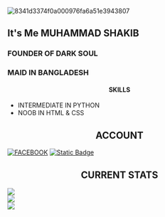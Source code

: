 ![8341d3374f0a000976fa6a51e3943807](https://github.com/SHAKIB-71/BL4CK-H4X0R/assets/131977613/4f4ec766-da09-44c7-a136-955e3ae27375)


<h2> It's Me MUHAMMAD SHAKIB </h2>
<h3> FOUNDER OF DARK SOUL </h3>
<h3> MAID IN BANGLADESH </h3>

<p align="center><img src="https://komarev.com/ghpvc/?username=SHAKIB-71&label=Profile%20views&color=0e75b6&style=flat" alt="SHAKIB-71" /></p>

<h4 align="center">SKILLS</h4>
<ul>
  <li> INTERMEDIATE IN PYTHON </li>
  <li> NOOB IN HTML & CSS </li>
</ul>
<h2 align="center">ACCOUNT</h2>

<a href="https://www.facebook.com/DARKSOUL911"><img alt="FACEBOOK" src="https://img.shields.io/badge/FACEBOOK-blue?style=for-the-badge&logo=facebook&logoColor=white"></a>
<a href="https://t.me/MUHAMMADSHAKIB71"><img alt="Static Badge" src="https://img.shields.io/badge/TELEGRAM-blue?style=for-the-badge&logo=telegram&logoColor=white"></a>

<h2 align="center">CURRENT STATS</h2>

![](https://github-readme-stats.vercel.app/api?username=SHAKIB-71&theme=dark&hide_border=false&include_all_commits=true&count_private=true)<br/>
![](https://github-readme-streak-stats.herokuapp.com/?user=SHAKIB-71&theme=dark&hide_border=false)<br/>
![](https://github-readme-stats.vercel.app/api/top-langs/?username=SHAKIB-71&theme=dark&hide_border=false&include_all_commits=true&count_private=true&layout=compact)
